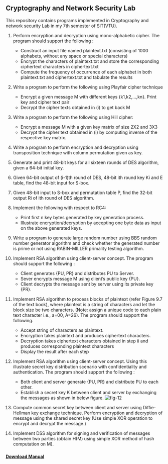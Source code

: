 ## Cryptography and Network Security Lab
This repository contains programs implemented in Cryptography and network security Lab in my 7th semester of SIT(VTU).


1. Perform encryption and decryption using mono-alphabetic cipher. The program should support the following :
    - Construct an input file named plaintext.txt (consisting of 1000 alphabets, without any space or special characters)
    - Encrypt the characters of plaintext.txt and store the corresponding ciphertext characters in ciphertext.txt
    - Compute the frequency of occurrence of each alphabet in both plaintext.txt and ciphertext.txt and tabulate the results


2. Write a program to perform the following using Playfair cipher technique
    - Encrypt a given message M with different keys {k1,k2,...,kn}. Print key and cipher text pair
    - Decrypt the cipher texts obtained in (i) to get back M


3. Write a program to perform the following using Hill cipher:
    - Encrypt a message M with a given key matrix of size 2X2 and 3X3
    - Decrypt the cipher text obtained in (i) by computing inverse of the respective key matrix.


4. Write a program to perform encryption and decryption using transposition technique with column permutation given as key.


5. Generate and print 48-bit keys for all sixteen rounds of DES algorithm, given a 64-bit initial key.


6. Given 64-bit output of (i-1)th round of DES, 48-bit ith round key Ki and E table, find the 48-bit input for S-box.


7. Given 48-bit input to S-box and permutation table P, find the 32-bit output Ri of ith round of DES algorithm.


8. Implement the following with respect to RC4:
    - Print first n key bytes generated by key generation process.
    - Illustrate encryption/decryption by accepting one byte data as input on the above generated keys.


9. Write a program to generate large random number using BBS random number generator algorithm and check whether the generated number is prime or not using RABIN-MILLER primality testing algorithm.


10. Implement RSA algorithm using client-server concept. The program should support the following :
    - Client generates {PU, PR} and distributes PU to Server.
    - Sever encrypts message M using client’s public key {PU}.
    - Client decrypts the message sent by server using its private key {PR}.


11. Implement RSA algorithm to process blocks of plaintext (refer Figure 9.7 of the text book), where plaintext is a string of characters and let the block size be two characters. (Note: assign a unique code to each plain text character i.e., a=00, A=26). The program should support the following.
    - Accept string of characters as plaintext.
    - Encryption takes plaintext and produces ciphertext characters.
    - Decryption takes ciphertext characters obtained in step ii and produces corresponding plaintext characters
    - Display the result after each step


12. Implement RSA algorithm using client-server concept. Using this illustrate secret key distribution scenario with confidentiality and authentication. The program should support the following :
    - Both client and server generate {PU, PR} and distribute PU to each other.
    - Establish a secret key K between client and server by exchanging the messages as shown in below figure.
    ![fig-12](https://github.com/git-akshat/CNS-Lab/blob/master/12.%20RSA%20(Authentication)/figure.png)


13. Compute common secret key between client and server using Diffie-Hellman key exchange technique. Perform encryption and decryption of message using the shared secret key (Use simple XOR operation to encrypt and decrypt the message.)


14. Implement DSS algorithm for signing and verification of messages between two parties (obtain H(M) using simple XOR method of hash computation on M).

###
[**Download Manual**](https://github.com/git-akshat/CNS-Lab/blob/master/CNS_LAB_Manual.pdf)
